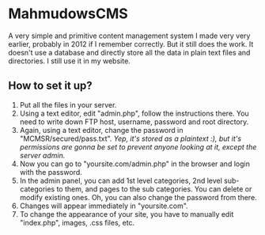 # MahmudowsCMS
A very simple and primitive content management system I made very very earlier, probably in 2012 if I remember correctly. But it still does the work. It doesn't use a database and directly store all the data in plain text files and directories. I still use it in my website.

## How to set it up?
1) Put all the files in your server.
2) Using a text editor, edit "admin.php", follow the instructions there. You need to write down FTP host, username, password and root directory.
3) Again, using a text editor, change the password in "MCMSR/secured/pass.txt". *Yep, it's stored as a plaintext :), but it's permissions are gonna be set to prevent anyone looking at it, except the server admin.*
4) Now you can go to "yoursite.com/admin.php" in the browser and login with the password.
5) In the admin panel, you can add 1st level categories, 2nd level sub-categories to them, and pages to the sub categories. You can delete or modify existing ones. Oh, you can also change the password from there.
6) Changes will appear immediately in "yoursite.com".
7) To change the appearance of your site, you have to manually edit "index.php", images, .css files, etc.
